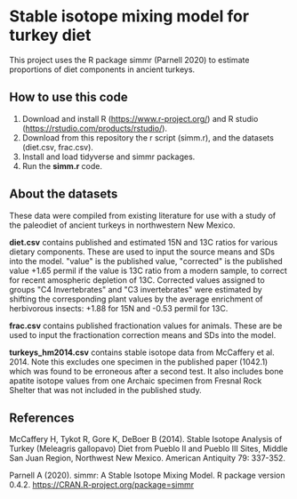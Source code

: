 # Stable isotope mixing model for turkey diet

This project uses the R package simmr (Parnell 2020) to estimate proportions of diet components in ancient turkeys.

## How to use this code

1. Download and install R (https://www.r-project.org/) and R studio (https://rstudio.com/products/rstudio/).
2. Download from this repository the r script (simm.r), and the datasets (diet.csv, frac.csv).
3. Install and load tidyverse and simmr packages.
4. Run the **simm.r** code.

## About the datasets

These data were compiled from existing literature for use with a study of the paleodiet of ancient turkeys in northwestern New Mexico. 

**diet.csv** contains published and estimated 15N and 13C ratios for various dietary components. These are used to input the source means and SDs into the model. "value" is the published value, "corrected" is the published value +1.65 permil if the value is 13C ratio from a modern sample, to correct for recent amospheric depletion of 13C.
Corrected values assigned to groups "C4 Invertebrates" and "C3 invertebrates" were estimated by shifting the corresponding plant values by the average enrichment of herbivorous insects: +1.88 for 15N and -0.53 permil for 13C. 

**frac.csv** contains published fractionation values for animals. These are be used to input the fractionation correction means and SDs into the model.

**turkeys_hm2014.csv** contains stable isotope data from McCaffery et al. 2014. Note this excludes one specimen in the published paper (1042.1) which was found to be erroneous after a second test. It also includes bone apatite isotope values from one Archaic specimen from Fresnal Rock Shelter that was not included in the published study.

## References

McCaffery H, Tykot R, Gore K, DeBoer B (2014). Stable Isotope Analysis of Turkey (Meleagris gallopavo) Diet from Pueblo II and Pueblo III Sites, Middle San Juan Region, Northwest New Mexico. American Antiquity 79: 337-352.

Parnell A (2020). simmr: A Stable Isotope Mixing Model. R package version 0.4.2. https://CRAN.R-project.org/package=simmr
